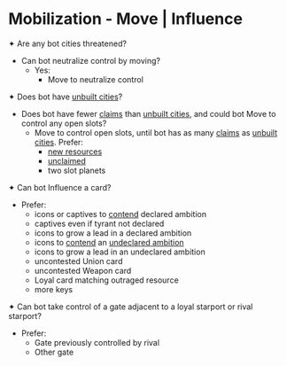# Mobilization - Move | Influence

✦ Are any bot cities threatened?

- Can bot neutralize control by moving?
	- Yes:
		- Move to neutralize control

✦ Does bot have <ins>unbuilt cities</ins>?

- Does bot have fewer <ins>claims</ins> than <ins>unbuilt cities</ins>, and could bot Move to control any open slots?
	- Move to control open slots, until bot has as many <ins>claims</ins> as <ins>unbuilt cities</ins>. Prefer:
		- <ins>new resources</ins>
		- <ins>unclaimed</ins>
		- two slot planets

✦ Can bot Influence a card?

- Prefer:
	- icons or captives to <ins>contend</ins> declared ambition
	- captives even if tyrant not declared
	- icons to grow a lead in a declared ambition
	- icons to <ins>contend</ins> an <ins>undeclared ambition</ins>
	- icons to grow a lead in an undeclared ambition
	- uncontested Union card
	- uncontested Weapon card
	- Loyal card matching outraged resource
	- more keys

✦ Can bot take control of a gate adjacent to a loyal starport or rival starport?

- Prefer:
	- Gate previously controlled by rival
	- Other gate

<div class="pagebreak"> </div>
